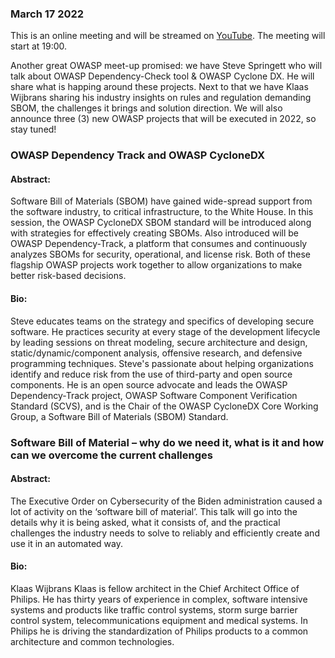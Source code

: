 ### March 17 2022
This is an online meeting and will be streamed on [YouTube](https://youtu.be/C7jQdlLby54).
The meeting will start at 19:00.

Another great OWASP meet-up promised: we have Steve Springett who will talk about OWASP Dependency-Check tool & OWASP Cyclone DX. He will share what is happing around these projects. Next to that we have Klaas Wijbrans sharing his industry insights on rules and regulation demanding SBOM, the challenges it brings and solution direction. We will also announce three (3) new OWASP projects that will be executed in 2022, so stay tuned!

### OWASP Dependency Track and OWASP CycloneDX
#### Abstract:
Software Bill of Materials (SBOM) have gained wide-spread support from the software industry, to critical infrastructure, to the White House. In this session, 
the OWASP CycloneDX SBOM standard will be introduced along with strategies for effectively creating SBOMs. Also introduced will be OWASP Dependency-Track, a 
platform that consumes and continuously analyzes SBOMs for security, operational, and license risk. Both of these flagship OWASP projects work together to allow 
organizations to make better risk-based decisions.
#### Bio:
Steve educates teams on the strategy and specifics of developing secure software. He practices security at every stage of the development lifecycle by leading 
sessions on threat modeling, secure architecture and design, static/dynamic/component analysis, offensive research, and defensive programming techniques. Steve's 
passionate about helping organizations identify and reduce risk from the use of third-party and open source components. He is an open source advocate and leads the 
OWASP Dependency-Track project, OWASP Software Component Verification Standard (SCVS), and is the Chair of the OWASP CycloneDX Core Working Group, a Software Bill 
of Materials (SBOM) Standard.

### Software Bill of Material – why do we need it, what is it and how can we overcome the current challenges
#### Abstract:
The Executive Order on Cybersecurity of the Biden administration caused a lot of activity on the ‘software bill of material’. This talk will go into the details why 
it is being asked, what it consists of, and the practical challenges the industry needs to solve to reliably and efficiently create and use it in an automated way.
#### Bio:
Klaas Wijbrans Klaas is fellow architect in the Chief Architect Office of Philips. He has thirty years of experience in complex, software intensive systems and 
products like traffic control systems, storm surge barrier control system, telecommunications equipment and medical systems. In Philips he is driving the 
standardization of Philips products to a common architecture and common technologies.
